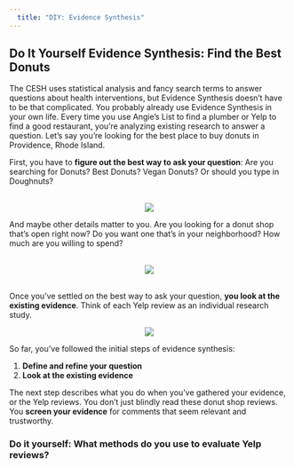 ```yaml
---
  title: "DIY: Evidence Synthesis"
---
```


## Do It Yourself Evidence Synthesis: Find the Best Donuts

The CESH uses statistical analysis and fancy search terms to answer questions about health interventions, but Evidence Synthesis doesn’t have to be that complicated. You probably already use Evidence Synthesis in your own life. Every time you use Angie’s List to find a plumber or Yelp to find a good restaurant, you’re analyzing existing research to answer a question. Let’s say you’re looking for the best place to buy donuts in Providence, Rhode Island. 

First, you have to **figure out the best way to ask your question**: Are you searching for Donuts? Best Donuts? Vegan Donuts? Or should you type in Doughnuts?

<br>

<center>
<img src="{{site.baseurl}}/img/yelp.PNG" >
</center>




And maybe other details matter to you. Are you looking for a donut shop that’s open right now? Do you want one that’s in your neighborhood? How much are you willing to spend?

<br>


<center>
<img src="{{site.baseurl}}/img/yelp1.PNG" >
</center>

<br>

Once you’ve settled on the best way to ask your question, **you look at the existing evidence**. Think of each Yelp review as an individual research study. 



<center>
<img src="{{site.baseurl}}/img/yelp2.PNG" >
</center>



So far, you’ve followed the initial steps of evidence synthesis:

1. **Define and refine your question**
2. **Look at the existing evidence**

The next step describes what you do when you’ve gathered your evidence, or the Yelp reviews. You don’t just blindly read these donut shop reviews. You **screen your evidence** for comments that seem relevant and trustworthy. 


<div class="content-box-green">

<h3>Do it yourself: What methods do you use to evaluate Yelp reviews?</h3>

</div>


